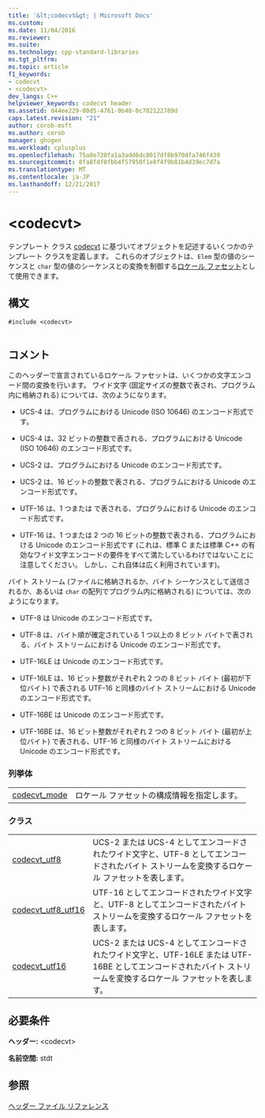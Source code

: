 ```yaml
---
title: '&lt;codecvt&gt; | Microsoft Docs'
ms.custom: 
ms.date: 11/04/2016
ms.reviewer: 
ms.suite: 
ms.technology: cpp-standard-libraries
ms.tgt_pltfrm: 
ms.topic: article
f1_keywords:
- codecvt
- <codecvt>
dev_langs: C++
helpviewer_keywords: codecvt header
ms.assetid: d44ee229-00d5-4761-9b48-0c702122789d
caps.latest.revision: "21"
author: corob-msft
ms.author: corob
manager: ghogen
ms.workload: cplusplus
ms.openlocfilehash: 75a8e720fa1a3add6dc8017df8b970dfa746f439
ms.sourcegitcommit: 8fa8fdf0fbb4f57950f1e8f4f9b81b4d39ec7d7a
ms.translationtype: MT
ms.contentlocale: ja-JP
ms.lasthandoff: 12/21/2017
---
```

# <a name="ltcodecvtgt"></a>&lt;codecvt&gt;
テンプレート クラス [codecvt](../standard-library/codecvt-class.md) に基づいてオブジェクトを記述するいくつかのテンプレート クラスを定義します。 これらのオブジェクトは、`Elem` 型の値のシーケンスと `char` 型の値のシーケンスとの変換を制御する[ロケール ファセット](../standard-library/locale-class.md#facet_class)として使用できます。  
  
## <a name="syntax"></a>構文  
  
```  
#include <codecvt>  
  
```  
  
## <a name="remarks"></a>コメント  
 このヘッダーで宣言されているロケール ファセットは、いくつかの文字エンコード間の変換を行います。 ワイド文字 (固定サイズの整数で表され、プログラム内に格納される) については、次のようになります。  
  
-   UCS-4 は、プログラムにおける Unicode (ISO 10646) のエンコード形式です。  
  
-   UCS-4 は、32 ビットの整数で表される、プログラムにおける Unicode (ISO 10646) のエンコード形式です。  
  
-   UCS-2 は、プログラムにおける Unicode のエンコード形式です。  
  
-   UCS-2 は、16 ビットの整数で表される、プログラムにおける Unicode のエンコード形式です。  
  
-   UTF-16 は、1 つまたは で表される、プログラムにおける Unicode のエンコード形式です。  
  
-   UTF-16 は、1 つまたは 2 つの 16 ビットの整数で表される、プログラムにおける Unicode のエンコード形式です  (これは、標準 C または標準 C++ の有効なワイド文字エンコードの要件をすべて満たしているわけではないことに注意してください。 しかし、これ自体は広く利用されています)。  
  
 バイト ストリーム (ファイルに格納されるか、バイト シーケンスとして送信されるか、あるいは `char` の配列でプログラム内に格納される) については、次のようになります。  
  
-   UTF-8 は Unicode のエンコード形式です。  
  
-   UTF-8 は、バイト順が確定されている 1 つ以上の 8 ビット バイトで表される、バイト ストリームにおける Unicode のエンコード形式です。  
  
-   UTF-16LE は Unicode のエンコード形式です。  
  
-   UTF-16LE は、16 ビット整数がそれぞれ 2 つの 8 ビット バイト (最初が下位バイト) で表される UTF-16 と同様のバイト ストリームにおける Unicode のエンコード形式です。  
  
-   UTF-16BE は Unicode のエンコード形式です。  
  
-   UTF-16BE は、16 ビット整数がそれぞれ 2 つの 8 ビット バイト (最初が上位バイト) で表される、UTF-16 と同様のバイト ストリームにおける Unicode のエンコード形式です。  
  
### <a name="enumerations"></a>列挙体  
  
|||  
|-|-|  
|[codecvt_mode](../standard-library/codecvt-enums.md#codecvt_mode)|ロケール ファセットの構成情報を指定します。|  
  
### <a name="classes"></a>クラス  
  
|||  
|-|-|  
|[codecvt_utf8](codecvt-utf8-class.md)|UCS-2 または UCS-4 としてエンコードされたワイド文字と、UTF-8 としてエンコードされたバイト ストリームを変換するロケール ファセットを表します。|  
|[codecvt_utf8_utf16](codecvt-utf8-utf16-class.md)|UTF-16 としてエンコードされたワイド文字と、UTF-8 としてエンコードされたバイト ストリームを変換するロケール ファセットを表します。|  
|[codecvt_utf16](codecvt-utf16-class.md)|UCS-2 または UCS-4 としてエンコードされたワイド文字と、UTF-16LE または UTF-16BE としてエンコードされたバイト ストリームを変換するロケール ファセットを表します。|  

  
## <a name="requirements"></a>必要条件  
 **ヘッダー:** \<codecvt>  
  
 **名前空間:** stdt  
  
## <a name="see-also"></a>参照  
 [ヘッダー ファイル リファレンス](../standard-library/cpp-standard-library-header-files.md)




